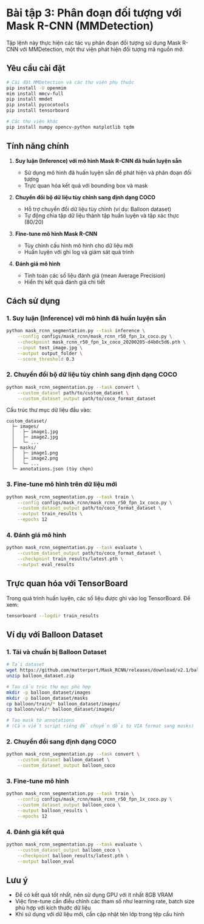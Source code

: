 # Bài tập 3: Phân đoạn đối tượng với Mask R-CNN (MMDetection)

Tập lệnh này thực hiện các tác vụ phân đoạn đối tượng sử dụng Mask R-CNN với MMDetection, một thư viện phát hiện đối tượng mã nguồn mở.

## Yêu cầu cài đặt

```bash
# Cài đặt MMDetection và các thư viện phụ thuộc
pip install -U openmim
mim install mmcv-full
pip install mmdet
pip install pycocotools
pip install tensorboard

# Các thư viện khác
pip install numpy opencv-python matplotlib tqdm
```

## Tính năng chính

1. **Suy luận (Inference) với mô hình Mask R-CNN đã huấn luyện sẵn**
   - Sử dụng mô hình đã huấn luyện sẵn để phát hiện và phân đoạn đối tượng
   - Trực quan hóa kết quả với bounding box và mask

2. **Chuyển đổi bộ dữ liệu tùy chỉnh sang định dạng COCO**
   - Hỗ trợ chuyển đổi dữ liệu tùy chỉnh (ví dụ: Balloon dataset)
   - Tự động chia tập dữ liệu thành tập huấn luyện và tập xác thực (80/20)

3. **Fine-tune mô hình Mask R-CNN**
   - Tùy chỉnh cấu hình mô hình cho dữ liệu mới
   - Huấn luyện với ghi log và giám sát quá trình

4. **Đánh giá mô hình**
   - Tính toán các số liệu đánh giá (mean Average Precision)
   - Hiển thị kết quả đánh giá chi tiết

## Cách sử dụng

### 1. Suy luận (Inference) với mô hình đã huấn luyện sẵn

```bash
python mask_rcnn_segmentation.py --task inference \
    --config configs/mask_rcnn/mask_rcnn_r50_fpn_1x_coco.py \
    --checkpoint mask_rcnn_r50_fpn_1x_coco_20200205-d4b0c5d6.pth \
    --input test_image.jpg \
    --output output_folder \
    --score_threshold 0.3
```

### 2. Chuyển đổi bộ dữ liệu tùy chỉnh sang định dạng COCO

```bash
python mask_rcnn_segmentation.py --task convert \
    --custom_dataset path/to/custom_dataset \
    --custom_dataset_output path/to/coco_format_dataset
```

Cấu trúc thư mục dữ liệu đầu vào:
```
custom_dataset/
  ├─ images/
  │   ├─ image1.jpg
  │   ├─ image2.jpg
  │   └─ ...
  ├─ masks/
  │   ├─ image1.png
  │   ├─ image2.png
  │   └─ ...
  └─ annotations.json (tùy chọn)
```

### 3. Fine-tune mô hình trên dữ liệu mới

```bash
python mask_rcnn_segmentation.py --task train \
    --config configs/mask_rcnn/mask_rcnn_r50_fpn_1x_coco.py \
    --custom_dataset_output path/to/coco_format_dataset \
    --output train_results \
    --epochs 12
```

### 4. Đánh giá mô hình

```bash
python mask_rcnn_segmentation.py --task evaluate \
    --custom_dataset_output path/to/coco_format_dataset \
    --checkpoint train_results/latest.pth \
    --output eval_results
```

## Trực quan hóa với TensorBoard

Trong quá trình huấn luyện, các số liệu được ghi vào log TensorBoard. Để xem:

```bash
tensorboard --logdir train_results
```

## Ví dụ với Balloon Dataset

### 1. Tải và chuẩn bị Balloon Dataset

```bash
# Tải dataset
wget https://github.com/matterport/Mask_RCNN/releases/download/v2.1/balloon_dataset.zip
unzip balloon_dataset.zip

# Tạo cấu trúc thư mục phù hợp
mkdir -p balloon_dataset/images
mkdir -p balloon_dataset/masks
cp balloon/train/* balloon_dataset/images/
cp balloon/val/* balloon_dataset/images/

# Tạo mask từ annotations
# (Cần viết script riêng để chuyển đổi từ VIA format sang masks)
```

### 2. Chuyển đổi sang định dạng COCO

```bash
python mask_rcnn_segmentation.py --task convert \
    --custom_dataset balloon_dataset \
    --custom_dataset_output balloon_coco
```

### 3. Fine-tune mô hình

```bash
python mask_rcnn_segmentation.py --task train \
    --config configs/mask_rcnn/mask_rcnn_r50_fpn_1x_coco.py \
    --custom_dataset_output balloon_coco \
    --output balloon_results \
    --epochs 12
```

### 4. Đánh giá kết quả

```bash
python mask_rcnn_segmentation.py --task evaluate \
    --custom_dataset_output balloon_coco \
    --checkpoint balloon_results/latest.pth \
    --output balloon_eval
```

## Lưu ý

- Để có kết quả tốt nhất, nên sử dụng GPU với ít nhất 8GB VRAM
- Việc fine-tune cần điều chỉnh các tham số như learning rate, batch size phù hợp với kích thước dữ liệu
- Khi sử dụng với dữ liệu mới, cần cập nhật tên lớp trong tệp cấu hình 